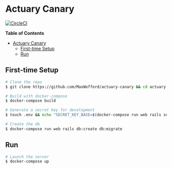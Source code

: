 # Actuary Canary

[![CircleCI](https://circleci.com/gh/MaxWofford/actuary-canary.svg?style=svg)](https://circleci.com/gh/MaxWofford/actuary-canary)

<!-- markdown-toc start - Don't edit this section. Run M-x markdown-toc-generate-toc again -->
**Table of Contents**

- [Actuary Canary](#actuary-canary)
    - [First-time Setup](#first-time-setup)
    - [Run](#run)

<!-- markdown-toc end -->

## First-time Setup

```bash
# Clone the repo
$ git clone https://github.com/MaxWofford/actuary-canary && cd actuary-canary

# Build with docker-compose
$ docker-compose build

# Generate a secret key for development
$ touch .env && echo "SECRET_KEY_BASE=$(docker-compose run web rails secret)" >> .env

# Create the db
$ docker-compose run web rails db:create db:migrate
```

## Run

```bash
# Launch the server
$ docker-compose up
```
